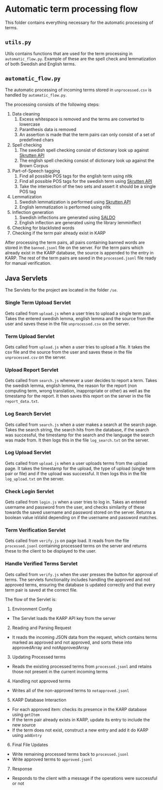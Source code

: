 # Automatic term processing flow
This folder contains everything necessary for the automatic processing of terms.

## `utils.py`
Utils contains functions that are used for the term processing in `automatic_flow.py`. Example of these are the spell check and lemmatization of both Swedish and English terms.

## `automatic_flow.py`
The automatic processing of incoming terms stored in `unprocessed.csv` is handled by `automatic_flow.py`.

The processing consists of the following steps:

1. Data cleaning
    1. Excess whitespace is removed and the terms are converted to lowercase
    2. Paranthesis data is removed
    3. An assertion is made that the term pairs can only consist of a set of predefined chars
2. Spell checking
    1. The swedish spell checking consist of dictionary look up against [Skrutten API](https://skrutten.csc.kth.se/granskaapi/spell/)
    2. The english spell checking consist of dictionary look up against the Brown Corpus
3. Part-of-Speech tagging
    1. Find all possible POS tags for the english term using nltk
    2. Find all possible POS tags for the swedish term using [Skrutten API](https://skrutten.csc.kth.se/granskaapi/taggstava/)
    3. Take the intersection of the two sets and assert it should be a single POS tag
4. Lemmatization
    1. Swedish lemmatization is performed using [Skrutten API](https://skrutten.csc.kth.se/granskaapi/lemma/)
    2. English lemmatization is performed using nltk
5. Inflection generation
    1. Swedish inflections are generated using [SALDO](https://spraakbanken.gu.se/karp/?mode=saldom&lexicon=saldom&show=saldom:01HQMY872TVCZGR3YPBQ5Q970T&filter=)
    2. English inflection are generated using the library lemminflect
6. Checking for blacklisted words
7. Checking if the term pair already exist in KARP

After processing the term pairs, all pairs containing banned words are stored in the `banned.jsonl` file on the server. For the term pairs which already exist in the KARP database, the source is appended to the entry in KARP. The rest of the term pairs are saved in the `processed.jsonl` file ready for manual verification. 

## Java Servlets
The Servlets for the project are located in the folder `/se`.

### Single Term Upload Servlet
Gets called from `upload.js` when a user tries to upload a single term pair. Takes the entered swedish lemma, english lemma and the source from the user and saves these in the file `unprocessed.csv` on the server.

### Term Upload Servlet
Gets called from `upload.js` when a user tries to upload a file. It takes the csv file and the source from the user and saves these in the file `unprocessed.csv` on the server.

### Upload Report Servlet
Gets called from `search.js` whenever a user decides to report a term. Takes the swedish lemma, english lemma, the reason for the report (non computing term, wrong translation, inappropriate or other) as well as the timestamp for the report. It then saves this report on the server in the file `report_data.txt`.

### Log Search Servlet
Gets called from `search.js` when a user makes a search at the search page. Takes the search string, the search hits from the database, if the search was successful, the timestamp for the search and the language the search was made from. It then logs this in the file `log_search.txt` on the server.

### Log Upload Servlet
Gets called from `upload.js` when a user uploads terms from the upload page. It takes the timestamp for the upload, the type of upload (single term pair or file) and if the upload was successful. It then logs this in the file `log_upload.txt` on the server.

### Check Login Servlet
Gets called from `login.js` when a user tries to log in. Takes an entered username and password from the user, and checks similarity of these towards the saved username and password stored on the server. Returns a boolean value isValid depending on if the username and password matches.

### Term Verification Servlet
Gets called from `verify.js` on page load. It reads from the file `processed.jsonl` containing processed terms on the server and returns these to the client to be displayed to the user.

### Handle Verified Terms Servlet
Gets called from `verify.js` when the user presses the button for approval of terms. The servlets functionality includes handling the approved and not approved terms, ensuring the database is updated correctly and that every term pair is saved at the correct file.

The flow of the Servlet is:
1. Environment Config
- The Servlet loads the KARP API key from the server
2. Reading and Parsing Request
- It reads the incoming JSON data from the request, which contains terms marked as approved and not approved, and sorts these into approvedArray and notApprovedArray
3. Updating Processed terms
- Reads the existing processed terms from `processed.jsonl` and retains those not present in the current incoming terms
4. Handling not approved terms
- Writes all of the non-approved terms to `notapproved.jsonl`
5. KARP Database Interaction
- For each approved item: checks its presence in the KARP database using `getItem`
- If the term pair already exists in KARP, update its entry to include the new source
- If the term does not exist, construct a new entry and add it do KARP using `addEntry`
6. Final File Updates
- Write remaining processed terms back to `processed.jsonl`
- Write approved terms to `approved.jsonl`
7. Response
- Responds to the client with a message if the operations were successful or not